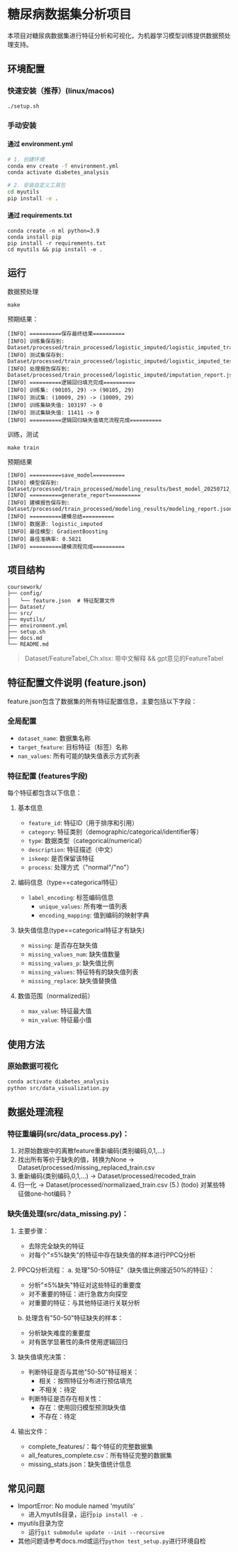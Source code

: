 # 糖尿病数据集分析项目

本项目对糖尿病数据集进行特征分析和可视化，为机器学习模型训练提供数据预处理支持。

## 环境配置

### 快速安装（推荐）(linux/macos)

```bash
./setup.sh
```

### 手动安装
#### 通过 environment.yml

```bash
# 1. 创建环境
conda env create -f environment.yml
conda activate diabetes_analysis

# 2. 安装自定义工具包
cd myutils
pip install -e .
```

#### 通过 requirements.txt
```
conda create -n ml python=3.9
conda install pip
pip install -r requirements.txt
cd myutils && pip install -e .
```

## 运行
数据预处理
```
make
```
预期结果：
```
[INFO] ==========保存最终结果==========
[INFO] 训练集保存到: Dataset/processed/train_processed/logistic_imputed/logistic_imputed_train_final.csv
[INFO] 测试集保存到: Dataset/processed/train_processed/logistic_imputed/logistic_imputed_test_final.csv
[INFO] 处理报告保存到: Dataset/processed/train_processed/logistic_imputed/imputation_report.json
[INFO] ==========逻辑回归填充完成==========
[INFO] 训练集: (90105, 29) -> (90105, 29)
[INFO] 测试集: (10009, 29) -> (10009, 29)
[INFO] 训练集缺失值: 103197 -> 0
[INFO] 测试集缺失值: 11411 -> 0
[INFO] ==========逻辑回归缺失值填充流程完成==========
```
训练，测试
```
make train
```
预期结果
```
[INFO] ==========save_model==========
[INFO] 模型保存到: Dataset/processed/train_processed/modeling_results/best_model_20250712_144301.pkl
[INFO] ==========generate_report==========
[INFO] 建模报告保存到: Dataset/processed/train_processed/modeling_results/modeling_report.json
[INFO] ==========建模总结==========
[INFO] 数据源: logistic_imputed
[INFO] 最佳模型: GradientBoosting
[INFO] 最佳准确率: 0.5821
[INFO] ==========建模流程完成==========
```


## 项目结构

```
coursework/
├── config/
│   └── feature.json  # 特征配置文件
├── Dataset/
├── src/
├── myutils/
├── environment.yml
├── setup.sh
├── docs.md
└── README.md
```

> Dataset/FeatureTabel_Ch.xlsx: 带中文解释 && gpt意见的FeatureTabel

## 特征配置文件说明 (feature.json)

feature.json包含了数据集的所有特征配置信息，主要包括以下字段：

### 全局配置
- `dataset_name`: 数据集名称
- `target_feature`: 目标特征（标签）名称
- `nan_values`: 所有可能的缺失值表示方式列表

### 特征配置 (features字段)
每个特征都包含以下信息：

1. 基本信息
   - `feature_id`: 特征ID（用于排序和引用）
   - `category`: 特征类别（demographic/categorical/identifier等）
   - `type`: 数据类型（categorical/numerical）
   - `description`: 特征描述（中文）
   - `iskeep`: 是否保留该特征
   - `process`: 处理方式（"normal"/"no"）

2. 编码信息（type==categorical特征）
   - `label_encoding`: 标签编码信息
     - `unique_values`: 所有唯一值列表
     - `encoding_mapping`: 值到编码的映射字典

3. 缺失值信息(type==categorical特征才有缺失)
   - `missing`: 是否存在缺失值
   - `missing_values_num`: 缺失值数量
   - `missing_values_p`: 缺失值比例
   - `missing_values`: 特征特有的缺失值列表
   - `missing_replace`: 缺失值替换值

4. 数值范围（normalized前）
   - `max_value`: 特征最大值
   - `min_value`: 特征最小值

## 使用方法

### 原始数据可视化
```bash
conda activate diabetes_analysis
python src/data_visualization.py
```

## 数据处理流程

### 特征重编码(src/data_process.py)：
1. 对原始数据中的离散feature重新编码(类别编码,0,1,...)
2. 找出所有等价于缺失的值，转换为None -> Dataset/processed/missing_replaced_train.csv
3. 重新编码(类别编码,0,1,...) -> Dataset/processed/recoded_train
4. 归一化 -> Dataset/processed/normalizaed_train.csv
(5.) (todo) 对某些特征做one-hot编码？

### 缺失值处理(src/data_missing.py)：
1. 主要步骤：
   - 去除完全缺失的特征
   - 对每个"≤5%缺失"的特征中存在缺失值的样本进行PPCQ分析

2. PPCQ分析流程：
   a. 处理"50-50特征"（缺失值比例接近50%的特征）：
      - 分析"≤5%缺失"特征对这些特征的重要度
      - 对不重要的特征：进行急救方向探空
      - 对重要的特征：与其他特征进行关联分析
   
   b. 处理含有"50-50"特征缺失的样本：
      - 分析缺失难度的重要度
      - 对有医学显著性的条件使用逻辑回归
      
3. 缺失值填充决策：
   - 判断特征是否与其他"50-50"特征相关：
     - 相关：按照特征分布进行预估填充
     - 不相关：待定
   - 判断特征是否存在相关性：
     - 存在：使用回归模型预测缺失值
     - 不存在：待定

4. 输出文件：
   - complete_features/：每个特征的完整数据集
   - all_features_complete.csv：所有特征完整的数据集
   - missing_stats.json：缺失值统计信息

## 常见问题

- ImportError: No module named 'myutils'
  - 进入myutils目录，运行`pip install -e .`
- myutils目录为空
  - 运行`git submodule update --init --recursive`
- 其他问题请参考docs.md或运行`python test_setup.py`进行环境自检 
 